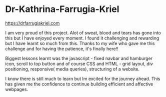 # Dr-Kathrina-Farrugia-Kriel   

https://drfarrugiakriel.com 

  I am very proud of this project. Alot of sweat, blood and tears has gone into this
  but I have enjoyed every moment. I found it challenging and rewarding but I have learnt 
  so much from this. Thanks to my wife who gave me this challenge and for having the patience,
  it's finally here!!
  
  Biggest lessons learnt was the javascript - fixed navbar and hamburger icon, scroll to top button
  and of course CSS and HTML - grid layout, div positioning, responsive( media queries), structuring of a website.
  
  I know there is still much to learn but Im excited for the journey ahead. This has given me the confidence to 
  continue building efficient and affective webpages.


